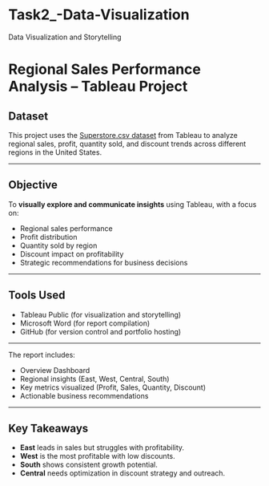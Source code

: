 # Task2_-Data-Visualization
Data Visualization and Storytelling

# Regional Sales Performance Analysis – Tableau Project

## Dataset
This project uses the [Superstore.csv dataset](https://community.tableau.com/s/question/0D54T00000CWeX8SAL/sample-superstore-sales-excelxls) from Tableau to analyze regional sales, profit, quantity sold, and discount trends across different regions in the United States.

---
## Objective
To **visually explore and communicate insights** using Tableau, with a focus on:
- Regional sales performance
- Profit distribution
- Quantity sold by region
- Discount impact on profitability
- Strategic recommendations for business decisions

---

## Tools Used
- Tableau Public (for visualization and storytelling)
- Microsoft Word (for report compilation)
- GitHub (for version control and portfolio hosting)

---

The report includes:
- Overview Dashboard
- Regional insights (East, West, Central, South)
- Key metrics visualized (Profit, Sales, Quantity, Discount)
- Actionable business recommendations

---

## Key Takeaways
- **East** leads in sales but struggles with profitability.
- **West** is the most profitable with low discounts.
- **South** shows consistent growth potential.
- **Central** needs optimization in discount strategy and outreach.
